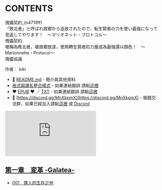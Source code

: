 # CONTENTS

傀儡契約_(n4719ff)  
「敗北者」と呼ばれ故郷から追放されたので、転生賢者の力を使い最強になって見返してやります！　～マリオネット・プロトコル～  
傀儡契約  
被稱為敗北者，被故鄉放逐，使用轉生賢者的力量成為最強還以顏色！　～Marionnette・Protocol～  
傀儡協議  

作者： kiki  



- :closed_book: [README.md](README.md) - 簡介與其他資料
- [格式與譯名整合樣式](https://github.com/bluelovers/node-novel/blob/master/lib/locales/%E5%82%80%E5%84%A1%E5%A5%91%E7%B4%84_(n4719ff).ts) - 如果連結錯誤 請點[這裡](https://github.com/bluelovers/node-novel/blob/master/lib/locales/)
-  :heart: [EPUB](https://gitlab.com/demonovel/epub-txt/blob/master/girl/%E5%82%80%E5%84%A1%E5%A5%91%E7%B4%84.epub) :heart:  ／ [TXT](https://gitlab.com/demonovel/epub-txt/blob/master/girl/out/%E5%82%80%E5%84%A1%E5%A5%91%E7%B4%84.out.txt) - 如果連結錯誤 請點[這裡](https://gitlab.com/demonovel/epub-txt/blob/master/girl/)
- :mega: [https://discord.gg/MnXkpmX](https://discord.gg/MnXkpmX) - 報錯交流群，如果已經加入請點[這裡](https://discordapp.com/channels/467794087769014273/467794088285175809) 或 [Discord](https://discordapp.com/channels/@me)


![導航目錄](https://chart.apis.google.com/chart?cht=qr&chs=150x150&chl=https://gitlab.com/novel-group/txt-source/blob/master/girl/傀儡契約_(n4719ff)/導航目錄.md "導航目錄")




## [第一章　変革 -Galatea-](00000_%E7%AC%AC%E4%B8%80%E7%AB%A0%E3%80%80%E5%A4%89%E9%9D%A9%20-Galatea-)

- [001　罪人的生存之地](00000_%E7%AC%AC%E4%B8%80%E7%AB%A0%E3%80%80%E5%A4%89%E9%9D%A9%20-Galatea-/00010_001%E3%80%80%E7%BD%AA%E4%BA%BA%E7%9A%84%E7%94%9F%E5%AD%98%E4%B9%8B%E5%9C%B0.txt)

